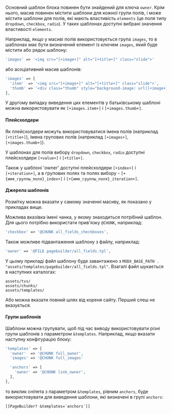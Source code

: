 Основний шаблон блока повинен бути знайдений для ключа `owner`. Крім нього, масив повинен містити шаблони для кожної групи полів, і може містити шаблони для полів, які мають властивість `elements` (це поля типу `dropdown`, `checkbox`, `radio`). У таких шаблонах доступні вибрані значення властивості `elements`.

Наприклад, якщо у масиві полів використовується група `images`, то в шаблонах має бути визначений елемент із ключем `images`, який буде містити або рядок шаблону:

```php
'images' => '<img src="[+image+]" alt="[+title+]" class="slide">'
```

або асоціативний масив шаблонів:

```php
'images' => [
  'item'  => '<img src="[+image+]" alt="[+title+]" class="slide">',
  'thumb' => '<div class="thumb" style="background-image: url([+image+])"></div>',
],
```

У другому випадку виведення цих елементів у батьківському шаблоні можна використовувати як `[+images.item+]` і `[+images.thumb+]`.

#### Плейсхолдери

Як плейсхолдери можуть використовуватися імена полів (наприклад `[+title+]`), імена групових полів (наприклад `[+images+]`, `[+images.thumb+]`).

У шаблонах для полів вибору `dropdown`, `checkbox`, `radio` доступні плейсхолдери `[+value+]` і `[+title+]`.

Також у шаблоні 'owner' доступні плейсхолдери `[+index+]` і `[+iteration+]`, а в групових полях та полях вибору - `[+{имя_группы_поля}_index+]` і `[+{имя_группы_поля}_iteration+]`.

#### Джерела шаблонів

Розмітку можна вказати у самому значенні масиву, як показано у прикладах вище.

Можлива вказівка імені чанка, у якому знаходиться потрібний шаблон. Для цього потрібно використати прив'язку `@CHUNK`, наприклад:

```php
'checkbox' => '@CHUNK all_fields_checkboxes',
```

Також можливе підвантаження шаблону з файлу, наприклад:

```php
'owner' => '@FILE pagebuilder/all_fields.tpl',
```

У цьому прикладі файл шаблону буде завантажено з `MODX_BASE_PATH . "assets/templates/pagebuilder/all_fields.tpl"`. Взагалі файл шукається в наступних каталогах:
```
assets/tvs/
assets/chunks/
assets/templates/
```

Або можна вказати повний шлях від кореня сайту. Перший слеш не вказується.

#### Групи шаблонів

Шаблони можна групувати, щоб під час виводу використовувати різні групи шаблонів з параметром `&templates`. Наприклад, якщо вказати наступну конфігурацію блоку:

```php
'templates' => [
  'owner'  => '@CHUNK full_owner',
  'images' => '@CHUNK full_images'

  'anchors' => [
    'owner' => '@CHUNK link_owner',
  ],
],
```

то виклик сніпета з параметром `&templates`, рівним `anchors`, буде використовувати для виведення шаблони, які визначені в групі `anchors`:

```
[[PageBuilder? &templates=`anchors`]]
```
